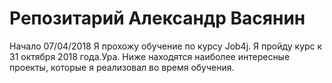 # Репозитарий Александр Васянин
Начало 07/04/2018
Я прохожу обучение по курсу Job4j. Я пройду курс к 31 октября 2018 года.Ура.
Ниже находятся наиболее интересные проекты, которые я реализовал во время обучения.
